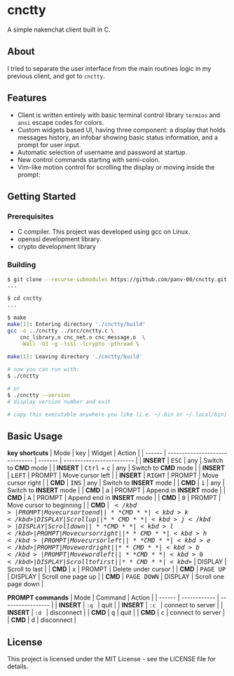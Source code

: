 # cnctty

A simple nakenchat client built in C.

## About

I tried to separate the user interface from the main routines logic in my previous client, and got to `cnctty`.

## Features

- Client is written entirely with basic terminal control library `termios` and `ansi` escape codes for colors.
- Custom widgets based UI, having three component: a display that holds messages history, an infobar showing basic status information, and a prompt for user input.
- Automatic selection of username and password at startup.
- New control commands starting with semi-colon.
- Vim-like motion control for scrolling the display or moving inside the prompt:

## Getting Started

### Prerequisites

- C compiler. This project was developed using gcc on Linux.
- openssl development library.
- crypto development library

### Building

```bash
$ git clone --recurse-submodules https://github.com/panv-00/cnctty.git
...

$ cd cnctty
...

$ make
make[1]: Entering directory './cnctty/build'
gcc -o ../cnctty ../src/cnctty.c \
	cnc_library.o cnc_net.o cnc_message.o  \
	-Wall -O3 -g -lssl -lcrypto -pthread \
	
make[1]: Leaving directory './cnctty/build'

# now you can run with:
$ ./cnctty

# or
$ ./cnctty --version
# display version number and exit

# copy this executable anywhere you like (i.e. ~/.bin or ~/.local/bin)
```

## Basic Usage

**key shortcuts**
| Mode   | key                            | Widget  | Action                    |
| ------ | ------------------------------ | ------- | ------------------------- |
| **INSERT** | <kbd>ESC</kbd>                 | any     | Switch to **CMD** mode        |
| **INSERT** | <kbd>Ctrl</kbd> + <kbd>c</kbd> | any     | Switch to **CMD** mode        |
| **INSERT** | <kbd>LEFT</kbd>                | PROMPT  | Move cursor left          |
| **INSERT** | <kbd>RIGHT</kbd>               | PROMPT  | Move cursor right         |
| **CMD**    | <kbd>INS</kbd>                 | any     | Switch to **INSERT** mode     |
| **CMD**    | <kbd>i</kbd>                   | any     | Switch to **INSERT** mode     |
| **CMD**    | <kbd>a</kbd>                   | PROMPT  | Append in **INSERT** mode     |
| **CMD**    | <kbd>A</kbd>                   | PROMPT  | Append end in **INSERT** mode |
| **CMD**    | <kbd>0</kbd>                   | PROMPT  | Move cursor to beginning  |
| **CMD**    | <kbd>$</kbd>                   | PROMPT  | Move cursor to end        |
| **CMD**    | <kbd>k</kbd>                   | DISPLAY | Scroll up                 |
| **CMD**    | <kbd>j</kbd>                   | DISPLAY | Scroll down               |
| **CMD**    | <kbd>l</kbd>                   | PROMPT  | Move cursor right         |
| **CMD**    | <kbd>h</kbd>                   | PROMPT  | Move cursor left          |
| **CMD**    | <kbd>e</kbd>                   | PROMPT  | Move word right           |
| **CMD**    | <kbd>b</kbd>                   | PROMPT  | Move word left            |
| **CMD**    | <kbd>0</kbd>                   | DISPLAY | Scroll to first           |
| **CMD**    | <kbd>$</kbd>                   | DISPLAY | Scroll to last            |
| **CMD**    | <kbd>x</kbd>                   | PROMPT  | Delete under cursor       |
| **CMD**    | <kbd>PAGE UP</kbd>             | DISPLAY | Scroll one page up        |
| **CMD**    | <kbd>PAGE DOWN</kbd>           | DISPLAY | Scroll one page down      |

**PROMPT commands**
| Mode   | Command      | Action            |
| ------ | ------------ | ----------------- |
| **INSERT** | `:q `          | quit              |
| **INSERT** | `:c `          | connect to server |
| **INSERT** | `:d `          | disconnect        |
| **CMD**    | <kbd>q</kbd> | quit              |
| **CMD**    | <kbd>c</kbd> | connect to server |
| **CMD**    | <kbd>d</kbd> | disconnect        |

## License

This project is licensed under the MIT License - see the LICENSE file for details.
